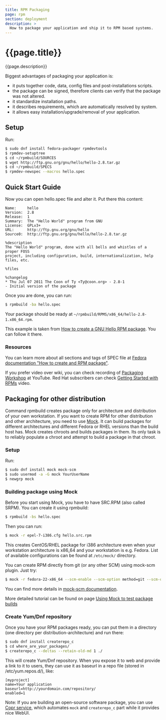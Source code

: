 ```yaml
---
title: RPM Packaging
page: rpm
section: deployment
description: >
  How to package your application and ship it to RPM based systems.
---
```


# {{page.title}}

{{page.description}}

Biggest advantages of packaging your application is:

 * it puts together code, data, config files and post-installations scripts.
 * the package can be signed, therefore clients can verify that the package was not altered.
 * it standardize installation paths.
 * it describes requirements, which are automatically resolved by system.
 * it allows easy installation/upgrade/removal of your application.

## Setup

Run:

```bash
$ sudo dnf install fedora-packager rpmdevtools
$ rpmdev-setuptree
$ cd ~/rpmbuild/SOURCES
$ wget http://ftp.gnu.org/gnu/hello/hello-2.8.tar.gz
$ cd ~/rpmbuild/SPECS
$ rpmdev-newspec --macros hello.spec
```

## Quick Start Guide

Now you can open hello.spec file and alter it. Put there this content:

```
Name:     hello
Version:  2.8
Release:  1
Summary:  The "Hello World" program from GNU
License:  GPLv3+
URL:      http://ftp.gnu.org/gnu/hello
Source0:  http://ftp.gnu.org/gnu/hello/hello-2.8.tar.gz

%description
The "Hello World" program, done with all bells and whistles of a proper FOSS
project, including configuration, build, internationalization, help files, etc.

%files

%changelog
* Thu Jul 07 2011 The Coon of Ty <Ty@coon.org> - 2.8-1
- Initial version of the package
```

Once you are done, you can run:

```bash
$ rpmbuild -ba hello.spec
```

Your package should be ready at `~/rpmbuild/RPMS/x86_64/hello-2.8-1.x86_64.rpm`.

This example is taken from [How to create a GNU Hello RPM package](https://fedoraproject.org/wiki/How_to_create_a_GNU_Hello_RPM_package). You can follow it there.


### Resources

You can learn more about all sections and tags of SPEC file at [Fedora documentation "How to create and RPM package"](https://fedoraproject.org/wiki/How_to_create_an_RPM_package).

If you prefer video over wiki, you can check recording of [Packaging Workshop](http://youtu.be/H4vxkuoimzc) at YouTube. Red Hat subscribers can check [Getting Started with RPMs](https://access.redhat.com/videos/214983) video.

## Packaging for other distribution

Command rpmbuild creates package only for architecture and distribution of your own workstation. If you want to create RPM for other distribution and other architecture, you need to use [Mock](https://fedoraproject.org/wiki/Mock). It can build packages for different architectures and different Fedora or RHEL versions than the build host has. Mock creates chroots and builds packages in them. Its only task is to reliably populate a chroot and attempt to build a package in that chroot.

### Setup

Run:

```bash
$ sudo dnf install mock mock-scm
$ sudo usermod -a -G mock YourUserName
$ newgrp mock
```

### Building package using Mock

Before you start using Mock, you have to have SRC.RPM (also called SRPM). You can create it using rpmbuild:

```bash
$ rpmbuild -bs hello.spec
```

Then you can run:

```bash
$ mock -r epel-7-i386.cfg hello.src.rpm
```

This creates CentOS/RHEL package for i386 architecture even when your workstation architecture is x86_64 and your workstation is e.g. Fedora. List of available configurations can be found at `/etc/mock/` directory.

You can create RPM directly from git (or any other SCM) using mock-scm plugin. Just try:

```bash
$ mock -r fedora-22-x86_64 --scm-enable --scm-option method=git --scm-option package=PKG --scm-option git_get=set --scm-option spec=YOUR.SPEC --scm-option branch=master --scm-option write_tar=True --scm-option git_get='git clone git@git_ip_address:SCM_PKG.git SCM_PKG'
```

You can find more details in [mock-scm documentation](https://fedoraproject.org/wiki/Projects/Mock/Plugin/Scm).

More detailed tutorial can be found on page [Using Mock to test package builds](https://fedoraproject.org/wiki/Using_Mock_to_test_package_builds)

### Create Yum/Dnf repository

Once you have your RPM packages ready, you can put them in a directory (one directory per distribution-architecture) and run there:

```bash
$ sudo dnf install createrepo_c
$ cd where_are_your_packages/
$ createrepo_c --deltas --retain-old-md 1 ./
```

This will create Yum/Dnf repository. When you expose it to web and provide a link to it to users, they can use it as baseurl in a repo file (stored in /etc/yum.repos.d/), like:

```
[myproject]
name=Your application
baseurl=http://yourdomain.com/repository/
enabled=1
```

Note: If you are building an open-source software package, you can use [Copr service](/deployment/copr/about.html), which automates `mock` and `createrepo_c` part while it provides nice WebUI.
